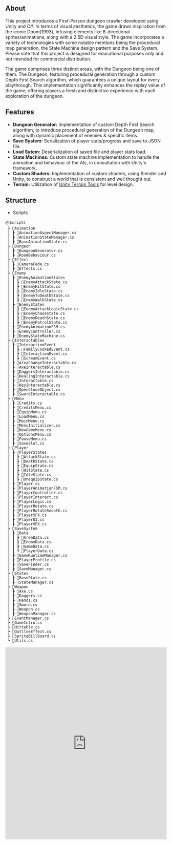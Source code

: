 ## About

This project introduces a First-Person dungeon crawler developed using Unity and C#. In terms of visual aesthetics, the game draws inspiration from the iconic Doom(1993), infusing elements like 8-directional sprites/animations, along with a 2.5D visual style. The game incorporates a variety of technologies with some notable mentions being the procedural map generation, the State Machine design pattern and the Save System. Please note that this project is designed for educational purposes only and not intended for commercial distribution.

The game comprises three distinct areas, with the Dungeon being one of them. The Dungeon, featuring procedural generation through a custom Depth First Search algorithm, which guarantees a unique layout for every playthrough. This implementation significantly enhances the replay value of the game, offering players a fresh and distinctive experience with each exploration of the dungeon.
## Features

- **Dungeon Generator:** Implementation of custom Depth First Search algorithm, to introduce procedural generation of the Dungeon map, along with dynamic placement of enemies & specific items.
- **Save System:** Serialization of player stats/progress and save to JSON file.
- **Load Sytem:** Deserialization of saved file and player stats load.
- **State Machines:** Custom state machine implementation to handle the animation and behaviour of the AIs, in consultation with Unity's framework.
- **Custom Shaders:** Implementation of custom shaders, using Blender and Unity, to construct a world that is consistent and well thought out.
- **Terrain:** Utilization of [Unity Terrain Tools](https://assetstore.unity.com/packages/tools/terrain/terrain-tools-64852#releases) for level design.

## Structure
- Scripts
```
📦Scripts
 ┣ 📂Animation
 ┃ ┣ 📜AnimationAspectManager.cs
 ┃ ┣ 📜AnimationStateManager.cs
 ┃ ┣ 📜BaseAnimationState.cs
 ┣ 📂Dungeon
 ┃ ┣ 📜DungeonGenerator.cs
 ┃ ┣ 📜RoomBehaviour.cs
 ┣ 📂Effect
 ┃ ┣ 📜CameraFade.cs
 ┃ ┣ 📜Effects.cs
 ┣ 📂Enemy
 ┃ ┣ 📂EnemyAnimationStates
 ┃ ┃ ┣ 📜EnemyAttackState.cs
 ┃ ┃ ┣ 📜EnemyHitState.cs
 ┃ ┃ ┣ 📜EnemyIdleState.cs
 ┃ ┃ ┣ 📜EnemyToDeathState.cs
 ┃ ┃ ┣ 📜EnemyWalkState.cs
 ┃ ┣ 📂EnemyStates
 ┃ ┃ ┣ 📜EnemyAttackLogicState.cs
 ┃ ┃ ┣ 📜EnemyChaseState.cs
 ┃ ┃ ┣ 📜EnemyDeathState.cs
 ┃ ┃ ┣ 📜EnemyPatrolState.cs
 ┃ ┣ 📜EnemyAnimationFSM.cs
 ┃ ┣ 📜EnemyController.cs
 ┃ ┣ 📜EnemyStateMachine.cs
 ┣ 📂Interactables
 ┃ ┣ 📂InteractionEvent
 ┃ ┃ ┣ 📜FamilyCookedEvent.cs
 ┃ ┃ ┣ 📜InteractionEvent.cs
 ┃ ┃ ┣ 📜ScreamEvent.cs
 ┃ ┣ 📜AreaChangeInteractable.cs
 ┃ ┣ 📜AxeInteractable.cs
 ┃ ┣ 📜DaggersInteractable.cs
 ┃ ┣ 📜HealingInteractable.cs
 ┃ ┣ 📜Interactable.cs
 ┃ ┣ 📜KeyInteractable.cs
 ┃ ┣ 📜OpenCloseObject.cs
 ┃ ┣ 📜SwordInteractable.cs
 ┣ 📂Menu
 ┃ ┣ 📜Credits.cs
 ┃ ┣ 📜CreditsMenu.cs
 ┃ ┣ 📜EquipMenu.cs
 ┃ ┣ 📜LoadMenu.cs
 ┃ ┣ 📜MainMenu.cs
 ┃ ┣ 📜MenuInitializer.cs
 ┃ ┣ 📜NewGameMenu.cs
 ┃ ┣ 📜OptionsMenu.cs
 ┃ ┣ 📜PauseMenu.cs
 ┃ ┣ 📜SaveSlot.cs
 ┣ 📂Player
 ┃ ┣ 📂PlayerStates
 ┃ ┃ ┣ 📜AttackState.cs
 ┃ ┃ ┣ 📜DeathState.cs
 ┃ ┃ ┣ 📜EquipState.cs
 ┃ ┃ ┣ 📜HitState.cs
 ┃ ┃ ┣ 📜IdleState.cs
 ┃ ┃ ┣ 📜UnequipState.cs
 ┃ ┣ 📜Player.cs
 ┃ ┣ 📜PlayerAnimationFSM.cs
 ┃ ┣ 📜PlayerController.cs
 ┃ ┣ 📜PlayerInteract.cs
 ┃ ┣ 📜PlayerLogic.cs
 ┃ ┣ 📜PlayerRotate.cs
 ┃ ┣ 📜PlayerRotateSmooth.cs
 ┃ ┣ 📜PlayerSFX.cs
 ┃ ┣ 📜PlayerUI.cs
 ┃ ┣ 📜PlayerVFX.cs
 ┣ 📂SaveSystem
 ┃ ┣ 📂Data
 ┃ ┃ ┣ 📜AreaData.cs
 ┃ ┃ ┣ 📜EnemyData.cs
 ┃ ┃ ┣ 📜GameData.cs
 ┃ ┃ ┗ 📜PlayerData.cs
 ┃ ┣ 📜GameRuntimeManager.cs
 ┃ ┣ 📜PlayerProfile.cs
 ┃ ┣ 📜SaveFinder.cs
 ┃ ┣ 📜SaveManager.cs
 ┣ 📂States
 ┃ ┣ 📜BaseState.cs
 ┃ ┣ 📜StateManager.cs
 ┣ 📂Weapon
 ┃ ┣ 📜Axe.cs
 ┃ ┣ 📜Daggers.cs
 ┃ ┣ 📜Hands.cs
 ┃ ┣ 📜Sword.cs
 ┃ ┣ 📜Weapon.cs
 ┃ ┣ 📜WeaponManager.cs
 ┣ 📜EventManager.cs
 ┣ 📜GameIntro.cs
 ┣ 📜Hittable.cs
 ┣ 📜OutllneEffect.cs
 ┣ 📜SpriteBillboard.cs
 ┗ 📜Utils.cs

```
<iframe src="https://docs.google.com/gview?url=https://raw.githubusercontent.com/Panattack/GoblinHunter/main/Goblin_Hunter_Report.pdf" style="width:100%; height:600px;" frameborder="0"></iframe>
